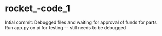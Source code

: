 # rocket_-code_1
Intial commit: Debugged files and waiting for approval of funds for parts
Run app.py on pi for testing -- still needs to be debugged
